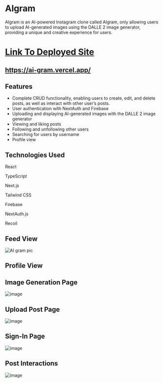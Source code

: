 # AIgram
AIgram is an AI-powered Instagram clone called AIgram, only allowing users to upload AI-generated images using
the DALLE 2 image generator, providing a unique and creative experience for users.

# [Link To Deployed Site](https://ai-gram.vercel.app/)
## https://ai-gram.vercel.app/

## Features
- Complete CRUD functionality, enabling users to create, edit, and delete posts, as well as interact with other user’s posts.
- User authentication with NextAuth and Firebase
- Uploading and displaying AI-generated images with the DALLE 2 image generator
- Viewing and liking posts
- Following and unfollowing other users
- Searching for users by username
- Profile view

## Technologies Used
React

TypeScript

Next.js

Tailwind CSS

Firebase

NextAuth.js

Recoil

## Feed View
![AI gram pic](https://user-images.githubusercontent.com/90979468/221099153-ff67bb16-97c5-4d1e-b8b0-ee9280184d08.png)

## Profile View

## Image Generation Page
![image](https://user-images.githubusercontent.com/90979468/221395026-99f0f9ca-df03-49a1-bc00-325ca5471b6f.png)

## Upload Post Page
![image](https://user-images.githubusercontent.com/90979468/221395121-a2e9f09f-18d8-4fda-8b91-8265a9ee3fdb.png)

## Sign-In Page
![image](https://user-images.githubusercontent.com/90979468/221395139-549f0efd-60e6-4d5e-b4d3-e57e973eaecc.png)

## Post Interactions
![image](https://user-images.githubusercontent.com/90979468/221395234-1da45ef1-f20f-4936-a8d5-339dd1b34571.png)

